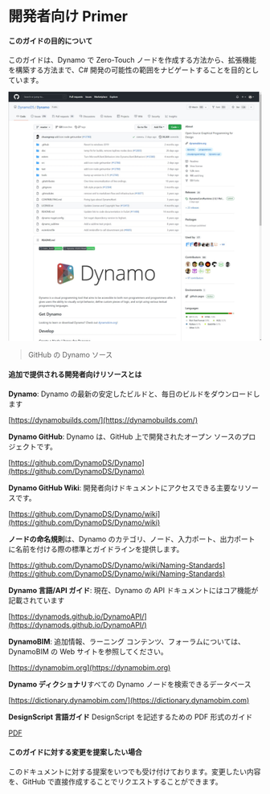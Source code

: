 # 開発者向け Primer

#### このガイドの目的について <a href="#what-is-the-purpose-of-this-guide" id="what-is-the-purpose-of-this-guide"></a>

このガイドは、Dynamo で Zero-Touch ノードを作成する方法から、拡張機能を構築する方法まで、C# 開発の可能性の範囲をナビゲートすることを目的としています。

![GitHub の Dynamo ソース](images/dynamogithub.jpg)
> GitHub の Dynamo ソース

#### 追加で提供される開発者向けリソースとは <a href="#what-additional-online-resources-do-we-provide" id="what-additional-online-resources-do-we-provide"></a>

**Dynamo**: Dynamo の最新の安定したビルドと、毎日のビルドをダウンロードします

[https://dynamobuilds.com/](https://dynamobuilds.com/)

**Dynamo GitHub**: Dynamo は、GitHub 上で開発されたオープン ソースのプロジェクトです。

[https://github.com/DynamoDS/Dynamo](https://github.com/DynamoDS/Dynamo)

**Dynamo GitHub Wiki**: 開発者向けドキュメントにアクセスできる主要なリソースです。

[https://github.com/DynamoDS/Dynamo/wiki](https://github.com/DynamoDS/Dynamo/wiki)

**ノードの命名規則**は、Dynamo のカテゴリ、ノード、入力ポート、出力ポートに名前を付ける際の標準とガイドラインを提供します。

[https://github.com/DynamoDS/Dynamo/wiki/Naming-Standards](https://github.com/DynamoDS/Dynamo/wiki/Naming-Standards)

**Dynamo 言語/API ガイド**: 現在、Dynamo の API ドキュメントにはコア機能が記載されています

[https://dynamods.github.io/DynamoAPI/](https://dynamods.github.io/DynamoAPI/)

**DynamoBIM**: 追加情報、ラーニング コンテンツ、フォーラムについては、DynamoBIM の Web サイトを参照してください。

[https://dynamobim.org](https://dynamobim.org)

**Dynamo ディクショナリ**すべての Dynamo ノードを検索できるデータベース

[https://dictionary.dynamobim.com/](https://dictionary.dynamobim.com)

**DesignScript 言語ガイド** DesignScript を記述するための PDF 形式のガイド

[PDF](https://dynamobim.org/wp-content/uploads/forum-assets/colin-mccroneautodesk-com/07/10/Dynamo\_language\_guide\_version\_1.pdf)

#### このガイドに対する変更を提案したい場合<a href="#how-can-i-suggest-changes-to-this-guide" id="how-can-i-suggest-changes-to-this-guide"></a>

このドキュメントに対する提案をいつでも受け付けております。変更したい内容を、GitHub で直接作成することでリクエストすることができます。
